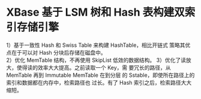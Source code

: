 # XBase 基于 LSM 树和 Hash 表构建双索引存储引擎
1）基于一致性 Hash 和 Swiss Table 来构建 HashTable，相比开链式
策略其优点在于可以对 Hash 分块后存储在磁盘中。   
2）优化 MemTable 结构，不再使用 SkipList 低效的数据结构。
3）优化了读放大，使得读的效率大大提高。之前读取一个 Key，需
要冗长的路径，从 MemTable 再到 Immutable MemTable 在到分层
的 Sstable，即使所在路径上的索引和数据都在内存中，检索路径也
过长。有了 Hash 索引之后，检索路径大大缩短。

